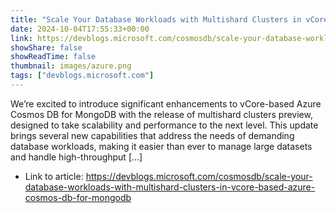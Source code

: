```yaml
---
title: "Scale Your Database Workloads with Multishard Clusters in vCore-based Azure Cosmos DB for MongoDB"
date: 2024-10-04T17:55:33+00:00
link: https://devblogs.microsoft.com/cosmosdb/scale-your-database-workloads-with-multishard-clusters-in-vcore-based-azure-cosmos-db-for-mongodb
showShare: false
showReadTime: false
thumbnail: images/azure.png
tags: ["devblogs.microsoft.com"]
---
```

We’re excited to introduce significant enhancements to vCore-based Azure Cosmos DB for MongoDB with the release of multishard clusters preview, designed to take scalability and performance to the next level. This update brings several new capabilities that address the needs of demanding database workloads, making it easier than ever to manage large datasets and handle high-throughput […]

- Link to article: https://devblogs.microsoft.com/cosmosdb/scale-your-database-workloads-with-multishard-clusters-in-vcore-based-azure-cosmos-db-for-mongodb